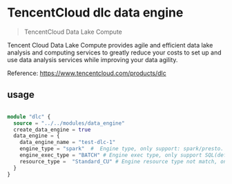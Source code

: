 # TencentCloud dlc data engine

> TencentCloud Data Lake Compute

Tencent Cloud Data Lake Compute provides agile and efficient data lake analysis and computing services to greatly reduce your costs to set up and use data analysis services while improving your data agility.

Reference: https://www.tencentcloud.com/products/dlc


## usage

```terraform

module "dlc" {
  source = "../../modules/data_engine"
  create_data_engine = true
  data_engine = {
    data_engine_name = "test-dlc-1"
    engine_type = "spark"  #  Engine type, only support: spark/presto.
    engine_exec_type = "BATCH" # Engine exec type, only support SQL(default) or BATCH.
    resource_type =  "Standard_CU" # Engine resource type not match, only support: Standard_CU/Memory_CU(only BATCH ExecType).
  }
}

```
